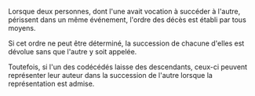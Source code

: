   
 Lorsque deux personnes, dont l'une avait vocation à succéder à l'autre, périssent dans un même événement, l'ordre des décès est établi par tous moyens.  

  
 Si cet ordre ne peut être déterminé, la succession de chacune d'elles est dévolue sans que l'autre y soit appelée.  

  
 Toutefois, si l'un des codécédés laisse des descendants, ceux-ci peuvent représenter leur auteur dans la succession de l'autre lorsque la représentation est admise.  
